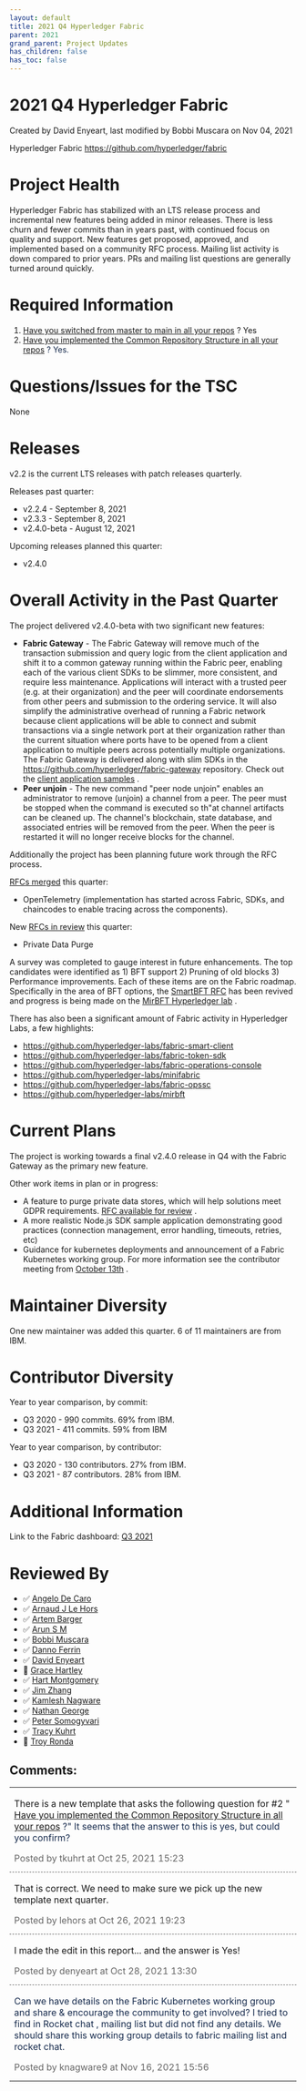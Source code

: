 ```yaml
---
layout: default
title: 2021 Q4 Hyperledger Fabric
parent: 2021
grand_parent: Project Updates
has_children: false
has_toc: false
---
```


# 2021 Q4 Hyperledger Fabric

Created by David Enyeart, last modified by Bobbi Muscara on Nov 04, 2021

Hyperledger Fabric
<a href="https://github.com/hyperledger/fabric" class="external-link" rel="nofollow">https://github.com/hyperledger/fabric</a>

# Project Health

Hyperledger Fabric has stabilized with an LTS release process and
incremental new features being added in minor releases. There is less
churn and fewer commits than in years past, with continued focus on
quality and support. New features get proposed, approved, and
implemented based on a community RFC process. Mailing list activity is
down compared to prior years. PRs and mailing list questions are
generally turned around quickly.

# Required Information

1.  <span style="color: rgb(68,68,68);"> <a href="https://wiki.hyperledger.org/display/TSC/Projects+have+two+quarters+to+comply+with+common+repo+structure?focusedCommentId=41591637#comment-41591637" rel="nofollow">Have you switched from master to main in all your
repos</a> </span> ? Yes
2.  <span style="color: rgb(23,43,77);text-decoration: none;"> <span class="placeholder-inline-tasks" style="color: rgb(23,43,77);text-decoration: none;"> <span style="color: rgb(68,68,68);">
<a href="https://tsc.hyperledger.org/repository-structure.html" class="external-link" rel="nofollow">Have you implemented the Common
Repository Structure in all your repos</a> </span> </span>? Yes.</span>

# Questions/Issues for the TSC

None

# Releases

v2.2 is the current LTS releases with patch releases quarterly.

Releases past quarter:

-   v2.2.4 - September 8, 2021
-   v2.3.3 - September 8, 2021
-   v2.4.0-beta - August 12, 2021

Upcoming releases planned this quarter:

-   v2.4.0

# Overall Activity in the Past Quarter

The project delivered v2.4.0-beta with two significant new features:

-   **Fabric Gateway** - <span class="blob-code-inner blob-code-marker">The Fabric Gateway will
remove much of the transaction submission and query logic from the
client application and shift it to a common gateway running within
the Fabric peer, enabling each of the various client SDKs to be
slimmer, more consistent, and require less maintenance. Applications
will interact with a trusted peer (e.g. at their organization) and
the peer will coordinate endorsements from other peers and
submission to the ordering service. It will also simplify the
administrative overhead of running a Fabric network because client
applications will be able to connect and submit transactions via a
single network port at their organization rather than the current
situation where ports have to be opened from a client application to
multiple </span> <span class="blob-code-inner blob-code-marker">peers across potentially
multiple organizations. </span>The Fabric Gateway is delivered along
with slim SDKs in the
<a href="https://github.com/hyperledger/fabric-gateway" class="external-link" rel="nofollow">https://github.com/hyperledger/fabric-gateway</a>
repository. Check out the <a href="https://github.com/hyperledger/fabric-gateway/tree/main/samples" class="external-link" rel="nofollow">client application samples</a>
.
-   **Peer unjoin** - The new command "peer node unjoin" enables an
administrator to remove (unjoin) a channel from a peer.
The peer must be stopped when the command is executed so th"at channel artifacts can be cleaned up.
The channel's blockchain, state database, and associated entries
will be removed from the peer.
When the peer is restarted it will no longer receive blocks for the
channel.

Additionally the project has been planning future work through the RFC
process.

<a href="https://github.com/hyperledger/fabric-rfcs/tree/master/text" class="external-link" rel="nofollow">RFCs merged</a> this quarter:

-   OpenTelemetry (implementation has started across Fabric, SDKs, and
chaincodes to enable tracing across the components).

New <a href="https://github.com/hyperledger/fabric-rfcs/pulls" class="external-link" rel="nofollow">RFCs in review</a> this quarter:

-   Private Data Purge

A survey was completed to gauge interest in future enhancements. The top
candidates were identified as 1) BFT support 2) Pruning of old blocks 3)
Performance improvements. Each of these items are on the Fabric roadmap.
Specifically in the area of BFT options, the
<a href="https://github.com/hyperledger/fabric-rfcs/pull/33" class="external-link" rel="nofollow">SmartBFT RFC</a> has been revived
and progress is being made on the
<a href="https://github.com/hyperledger-labs/mirbft" class="external-link" rel="nofollow">MirBFT Hyperledger lab</a> .

There has also been a significant amount of Fabric activity in
Hyperledger Labs, a few highlights:

-   <a href="https://github.com/hyperledger-labs/fabric-smart-client" class="external-link" rel="nofollow">https://github.com/hyperledger-labs/fabric-smart-client</a>
-   <a href="https://github.com/hyperledger-labs/fabric-token-sdk" class="external-link" rel="nofollow">https://github.com/hyperledger-labs/fabric-token-sdk</a>
-   <a href="https://github.com/hyperledger-labs/fabric-operations-console" class="external-link" rel="nofollow">https://github.com/hyperledger-labs/fabric-operations-console</a>
-   <a href="https://github.com/hyperledger-labs/minifabric" class="external-link" rel="nofollow">https://github.com/hyperledger-labs/minifabric</a>
-   <a href="https://github.com/hyperledger-labs/fabric-opssc" class="external-link" rel="nofollow">https://github.com/hyperledger-labs/fabric-opssc</a>
-   <a href="https://github.com/hyperledger-labs/mirbft" class="external-link" rel="nofollow">https://github.com/hyperledger-labs/mirbft</a>

# Current Plans

<span class="blob-code-inner blob-code-marker">The project is working
towards a final v2.4.0 release in Q4 with the Fabric Gateway as the
primary new feature. </span>

<span class="blob-code-inner blob-code-marker">Other work items in plan
or in progress: </span>

-   <span class="blob-code-inner blob-code-marker">A feature to purge
private data stores, which will help solutions meet GDPR
requirements.
<a href="https://github.com/hyperledger/fabric-rfcs/pull/46" class="external-link" rel="nofollow">RFC available for review</a>
.</span>
-   <span class="blob-code-inner blob-code-marker">A more realistic
Node.js SDK sample application demonstrating good practices
(connection management, error handling, timeouts, retries, etc)</span>
-   <span class="blob-code-inner blob-code-marker">Guidance for
kubernetes deployments and announcement of a Fabric Kubernetes
working group. For more information see the contributor meeting from
<a href="https://wiki.hyperledger.org/download/attachments/41590443/20211013_contributors_meeting.mp4?api=v2" rel="nofollow">October 13th</a> .</span>

# Maintainer Diversity

One new maintainer was added this quarter. 6 of 11 maintainers are from
IBM.

# Contributor Diversity

Year to year comparison, by commit:

-   Q3 2020 - 990 commits. 69% from IBM.
-   Q3 2021 - 411 commits. 59% from IBM

Year to year comparison, by contributor:

-   Q3 2020 - 130 contributors. 27% from IBM.
-   Q3 2021 - 87 contributors. 28% from IBM.

# Additional Information

Link to the Fabric dashboard: <a href="https://insights.lfx.linuxfoundation.org/projects/hyperledger%2Ffabric/dashboard;subTab=technical?time=%7B%22from%22:%222021-07-01T04:00:00.000Z%22,%22type%22:%22absolute%22,%22to%22:%222021-10-01T04:00:00.000Z%22%7D" class="external-link" rel="nofollow">Q3 2021</a>

# Reviewed By

-   ✅ <span class="placeholder-inline-tasks">
<a href="https://wiki.hyperledger.org/display/~angelo.decaro" class="confluence-userlink user-mention" data-username="angelo.decaro" data-linked-resource-id="16327529" data-linked-resource-version="1" data-linked-resource-type="userinfo" data-base-url="https://wiki.hyperledger.org">Angelo De Caro</a></span>
-   ✅ <span class="placeholder-inline-tasks">
<a href="https://wiki.hyperledger.org/display/~lehors" class="confluence-userlink user-mention" data-username="lehors" data-linked-resource-id="2394240" data-linked-resource-version="1" data-linked-resource-type="userinfo" data-base-url="https://wiki.hyperledger.org">Arnaud J Le Hors</a></span>
-   ✅ <span class="placeholder-inline-tasks">
<a href="https://wiki.hyperledger.org/display/~C0rWin" class="confluence-userlink user-mention" data-username="C0rWin" data-linked-resource-id="13865321" data-linked-resource-version="1" data-linked-resource-type="userinfo" data-base-url="https://wiki.hyperledger.org">Artem Barger</a></span>
-   ✅ <span class="placeholder-inline-tasks">
<a href="https://wiki.hyperledger.org/display/~arsulegai" class="confluence-userlink user-mention" data-username="arsulegai" data-linked-resource-id="6427759" data-linked-resource-version="2" data-linked-resource-type="userinfo" data-base-url="https://wiki.hyperledger.org">Arun S M</a> </span>
-   ✅ <span class="placeholder-inline-tasks">
<a href="https://wiki.hyperledger.org/display/~Bobbijn" class="confluence-userlink user-mention" data-username="Bobbijn" data-linked-resource-id="2393198" data-linked-resource-version="2" data-linked-resource-type="userinfo" data-base-url="https://wiki.hyperledger.org">Bobbi Muscara</a></span>
-   ✅ <span class="placeholder-inline-tasks">
<a href="https://wiki.hyperledger.org/display/~shemnon" class="confluence-userlink user-mention" data-username="shemnon" data-linked-resource-id="20022118" data-linked-resource-version="2" data-linked-resource-type="userinfo" data-base-url="https://wiki.hyperledger.org">Danno Ferrin</a></span>
-   ✅ <span class="placeholder-inline-tasks">
<a href="https://wiki.hyperledger.org/display/~denyeart" class="confluence-userlink user-mention" data-username="denyeart" data-linked-resource-id="2392864" data-linked-resource-version="1" data-linked-resource-type="userinfo" data-base-url="https://wiki.hyperledger.org">David Enyeart</a></span>
-   🔲 <span class="placeholder-inline-tasks">
<a href="https://wiki.hyperledger.org/display/~grace.hartley" class="confluence-userlink user-mention" data-username="grace.hartley" data-linked-resource-id="16324128" data-linked-resource-version="1" data-linked-resource-type="userinfo" data-base-url="https://wiki.hyperledger.org">Grace Hartley</a></span>
-   ✅ <span class="placeholder-inline-tasks">
<a href="https://wiki.hyperledger.org/display/~hartm" class="confluence-userlink user-mention" data-username="hartm" data-linked-resource-id="6422922" data-linked-resource-version="1" data-linked-resource-type="userinfo" data-base-url="https://wiki.hyperledger.org">Hart Montgomery</a></span>
-   ✅ <span class="placeholder-inline-tasks">
<a href="https://wiki.hyperledger.org/display/~jimthematrix" class="confluence-userlink user-mention" data-username="jimthematrix" data-linked-resource-id="58854075" data-linked-resource-version="1" data-linked-resource-type="userinfo" data-base-url="https://wiki.hyperledger.org">Jim Zhang</a> </span>
-   ✅ <span class="placeholder-inline-tasks">
<a href="https://wiki.hyperledger.org/display/~knagware9" class="confluence-userlink user-mention" data-username="knagware9" data-linked-resource-id="2393468" data-linked-resource-version="1" data-linked-resource-type="userinfo" data-base-url="https://wiki.hyperledger.org">Kamlesh Nagware</a></span>
-   ✅ <span class="placeholder-inline-tasks">
<a href="https://wiki.hyperledger.org/display/~nage" class="confluence-userlink user-mention" data-username="nage" data-linked-resource-id="2393038" data-linked-resource-version="1" data-linked-resource-type="userinfo" data-base-url="https://wiki.hyperledger.org">Nathan George</a></span>
-   ✅ <span class="placeholder-inline-tasks"> <a href="https://wiki.hyperledger.org/display/~Peter Somogyvari" class="confluence-userlink user-mention" data-username="Peter Somogyvari" data-linked-resource-id="31202399" data-linked-resource-version="1" data-linked-resource-type="userinfo" data-base-url="https://wiki.hyperledger.org">Peter Somogyvari</a></span>
-   ✅ <span class="placeholder-inline-tasks">
<a href="https://wiki.hyperledger.org/display/~tkuhrt" class="confluence-userlink user-mention" data-username="tkuhrt" data-linked-resource-id="1180151" data-linked-resource-version="2" data-linked-resource-type="userinfo" data-base-url="https://wiki.hyperledger.org">Tracy Kuhrt</a> </span>
-   🔲 <span class="placeholder-inline-tasks">
<a href="https://wiki.hyperledger.org/display/~troyronda" class="confluence-userlink user-mention" data-username="troyronda" data-linked-resource-id="9110618" data-linked-resource-version="2" data-linked-resource-type="userinfo" data-base-url="https://wiki.hyperledger.org">Troy Ronda</a> </span>



## Comments:

<table data-border="0" width="100%">
<colgroup>
<col style="width: 100%" />
</colgroup>
<tbody>
<tr class="odd">
<td><span id="comment-58859659"></span>
<p>There is a new template that asks the following question for #2 " <span class="placeholder-inline-tasks" style="color: rgb(23,43,77);text-decoration: none;"> <span style="color: rgb(68,68,68);"> <a href="https://tsc.hyperledger.org/repository-structure.html" class="external-link" rel="nofollow">Have you implemented the Common
Repository Structure in all your repos</a> </span> </span> <span style="color: rgb(23,43,77);text-decoration: none;">?" It seems that the
answer to this is yes, but could you confirm? </span></p>
<div class="smallfont" data-align="left" style="color: #666666; width: 98%; margin-bottom: 10px;">
 Posted by tkuhrt at Oct
25, 2021 15:23 </div ></td>
</tr>
<tr class="even">
<td style="border-top: 1px dashed #666666"><span id="comment-58859925"></span>
<p>That is correct. We need to make sure we pick up the new template
next quarter.</p>
<div class="smallfont" data-align="left" style="color: #666666; width: 98%; margin-bottom: 10px;">
Posted by lehors at Oct
26, 2021 19:23 </div ></td>
</tr>
<tr class="odd">
<td style="border-top: 1px dashed #666666"><span id="comment-58860196"></span>
<p>I made the edit in this report... and the answer is Yes!</p>
<div class="smallfont" data-align="left" style="color: #666666; width: 98%; margin-bottom: 10px;">
Posted by denyeart at Oct 28, 2021 13:30 </div ></td>
</tr>
<tr class="even">
<td style="border-top: 1px dashed #666666"><span id="comment-62228414"></span>
<p><span style="color: rgb(23,43,77);">Can we have details on the Fabric
Kubernetes working group and share &amp; encourage the community to get
involved? I tried to find in Rocket chat , mailing list but did not find
any details. We should share this working group details to fabric
mailing list and rocket chat. </span></p>
<div class="smallfont" data-align="left" style="color: #666666; width: 98%; margin-bottom: 10px;">
Posted by knagware9 at Nov 16, 2021 15:56 </div ></td>
</tr>
</tbody>
</table>




